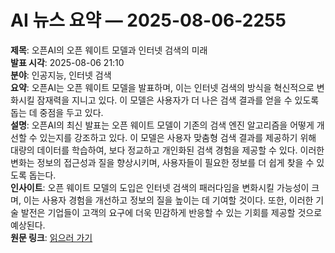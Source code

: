 # AI 뉴스 요약 — 2025-08-06-2255

**제목**: 오픈AI의 오픈 웨이트 모델과 인터넷 검색의 미래  
**발표 시각**: 2025-08-06 21:10  
**분야**: 인공지능, 인터넷 검색  
**요약**: 오픈AI는 오픈 웨이트 모델을 발표하며, 이는 인터넷 검색의 방식을 혁신적으로 변화시킬 잠재력을 지니고 있다. 이 모델은 사용자가 더 나은 검색 결과를 얻을 수 있도록 돕는 데 중점을 두고 있다.  
**설명**: 오픈AI의 최신 발표는 오픈 웨이트 모델이 기존의 검색 엔진 알고리즘을 어떻게 개선할 수 있는지를 강조하고 있다. 이 모델은 사용자 맞춤형 검색 결과를 제공하기 위해 대량의 데이터를 학습하여, 보다 정교하고 개인화된 검색 경험을 제공할 수 있다. 이러한 변화는 정보의 접근성과 질을 향상시키며, 사용자들이 필요한 정보를 더 쉽게 찾을 수 있도록 돕는다.  
**인사이트**: 오픈 웨이트 모델의 도입은 인터넷 검색의 패러다임을 변화시킬 가능성이 크며, 이는 사용자 경험을 개선하고 정보의 질을 높이는 데 기여할 것이다. 또한, 이러한 기술 발전은 기업들이 고객의 요구에 더욱 민감하게 반응할 수 있는 기회를 제공할 것으로 예상된다.  
**원문 링크**: [읽으러 가기](https://www.technologyreview.com/2025/08/06/1121179/the-download-openais-open-weight-models-and-the-future-of-internet-search/)